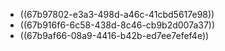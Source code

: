 - ((67b97802-e3a3-498d-a46c-41cbd5617e98))
- ((67b916f6-6c58-438d-8c46-cb9b2d007a37))
- ((67b9af66-08a9-4416-b42b-ed7ee7efef4e))